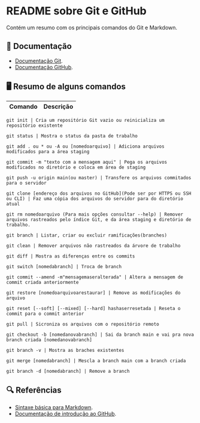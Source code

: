 # README sobre Git e GitHub

Contém um resumo com os principais comandos do Git e Markdown.

## 📖 Documentação
- [Documentação Git](https://git-scm.com/doc).
- [Documentação GitHub](https://docs.github.com/).

## 🖥️ Resumo de alguns comandos 
| Comando | Descrição |
|---------|-----------|

```
git init | Cria um repositório Git vazio ou reinicializa um repositório existente
```
```
git status | Mostra o status da pasta de trabalho
```
```
git add . ou * ou -A ou [nomedoarquivo] | Adiciona arquivos modificados para a área staging
```
```
git commit -m "texto com a mensagem aqui" | Pega os arquivos modificados no diretório e coloca em área de staging
```
```
git push -u origin main(ou master) | Transfere os arquivos commitados para o servidor
```
```
git clone [endereço dos arquivos no GitHub](Pode ser por HTTPS ou SSH ou CLI) | Faz uma cópia dos arquivos do servidor para do diretório atual
```
```
git rm nomedoarquivo (Para mais opções consultar --help) | Remover arquivos rastreados pelo índice Git, e da área staging e diretório de trabalho.
```
```
git branch | Listar, criar ou excluir ramificações(branches)
```
```
git clean | Remover arquivos não rastreados da árvore de trabalho
```
```
git diff | Mostra as diferenças entre os commits
```
```
git switch [nomedabranch] | Troca de branch
```
```
git commit --amend -m"mensagemaseralterada" | Altera a mensagem de commit criada anteriormente 
```
```
git restore [nomedoarquivoarestaurar] | Remove as modificações do arquivo
```
```
git reset [--soft] [--mixed] [--hard] hashaserresetada | Reseta o commit para o commit anterior
```
```
git pull | Sicroniza os arquivos com o repositório remoto
```
```
git checkout -b [nomedanovabranch] | Sai da branch main e vai pra nova branch criada [nomedanovabranch]
```
```
git branch -v | Mostra as braches existentes
```
```
git merge [nomedabranch] | Mescla a branch main com a branch criada
```
```
git branch -d [nomedabranch] | Remove a branch 
```



## 🔍 Referências

- [Sintaxe básica para Markdown](https://www.markdownguide.org/basic-syntax/).
- [Documentação de introdução ao GitHub](https://docs.github.com/pt/get-started).
